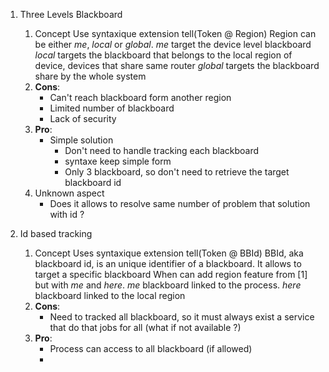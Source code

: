 1. Three Levels Blackboard
	1. Concept
		Use syntaxique extension tell(Token @ Region)
		Region can be either *me*, *local* or *global*.
		*me* target the device level blackboard
		*local* targets the blackboard that belongs to the local region of device, devices that share same router
		*global* targets the blackboard share by the whole system
	2. **Cons**:
		- Can't reach blackboard form another region
		- Limited number of blackboard
		- Lack of security
	3. **Pro**:
		- Simple solution
			- Don't need to handle tracking each blackboard
			- syntaxe keep simple form
			- Only 3 blackboard, so don't need to retrieve the target blackboard id
	4. Unknown aspect
		- Does it allows to resolve same number of problem that solution with id ?

2. Id based tracking
	1. Concept
		Uses syntaxique extension tell(Token @ BBId)
		BBId, aka blackboard id, is an unique identifier of a blackboard. It allows to target a specific blackboard
		When can add region feature from [1] but with *me* and *here*.
		*me* blackboard linked to the process.
		*here* blackboard linked to the local region
	2. **Cons**:
		- Need to tracked all blackboard, so it must always exist a service that do that jobs for all (what if not available ?)
	3. **Pro**:
		- Process can access to all blackboard (if allowed)
		- 